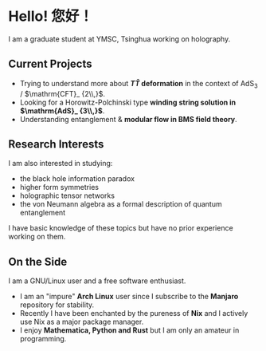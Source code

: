 # Hello! 您好！

I am a graduate student at YMSC, Tsinghua working on holography.

## Current Projects

- Trying to understand more about **$T\bar T$ deformation** in the context of $\mathrm{AdS}_ 3$ / $\mathrm{CFT}_ {2\\,}$.
- Looking for a Horowitz-Polchinski type **winding string solution in $\mathrm{AdS}_ {3\\,}$**.
- Understanding entanglement & **modular flow in BMS field theory**.

## Research Interests

I am also interested in studying:
- the black hole information paradox
- higher form symmetries
- holographic tensor networks
- the von Neumann algebra as a formal description of quantum entanglement

I have basic knowledge of these topics but have no prior experience working on them.

## On the Side

I am a GNU/Linux user and a free software enthusiast.
- I am an "impure" **Arch Linux** user since I subscribe to the **Manjaro** repository for stability.
- Recently I have been enchanted by the pureness of **Nix** and I actively use Nix as a major package manager.
- I enjoy **Mathematica, Python and Rust** but I am only an amateur in programming.
